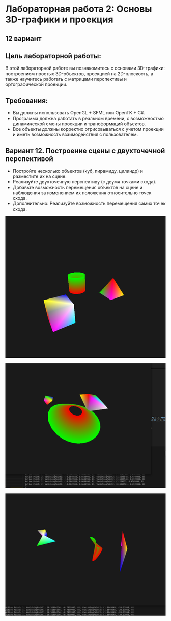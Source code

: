 # Лабораторная работа 2: Основы 3D-графики и проекция
## **12 вариант**

## Цель лабораторной работы:

В этой лабораторной работе вы познакомитесь с основами 3D-графики: построением простых 3D-объектов, проекцией на 2D-плоскость, а также научитесь работать с матрицами перспективы и ортографической проекции.

## Требования:
- Вы должны использовать OpenGL + SFML или OpenTK + C#.
- Программа должна работать в реальном времени, с возможностью динамической смены проекции и трансформаций объектов.
- Все объекты должны корректно отрисовываться с учетом проекции и иметь возможность взаимодействия с пользователем.

## Вариант 12. Построение сцены с двухточечной перспективой
- Постройте несколько объектов (куб, пирамиду, цилиндр) и разместите их на сцене.
- Реализуйте двухточечную перспективу (с двумя точками схода).
- Добавьте возможность перемещения объектов на сцене и наблюдения за изменением их положения относительно точек схода.
- Дополнительно: Реализуйте возможность перемещения самих точек схода.

![alt text](<src/Screenshot from 2024-12-22 04-07-17.png>)

![alt text](<src/Screenshot from 2024-12-22 03-58-23.png>)

![alt text](<src/image.png>)
